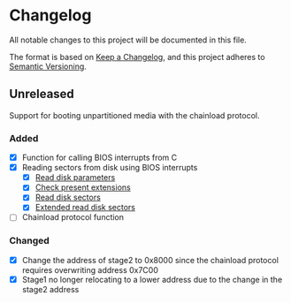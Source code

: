 # Changelog
All notable changes to this project will be documented in this file.

The format is based on [Keep a Changelog](https://keepachangelog.com/en/1.0.0/), and this project adheres to [Semantic Versioning](https://semver.org/spec/v2.0.0.html).

## Unreleased
Support for booting unpartitioned media with the chainload protocol.

### Added
- [X] Function for calling BIOS interrupts from C
- [X] Reading sectors from disk using BIOS interrupts
    - [X] [Read disk parameters](https://stanislavs.org/helppc/int_13-8.html)
    - [X] [Check present extensions](https://en.wikipedia.org/wiki/INT_13H#INT_13h_AH=41h:_Check_Extensions_Present)
    - [X] [Read disk sectors](https://stanislavs.org/helppc/int_13-2.html)
    - [X] [Extended read disk sectors](https://en.wikipedia.org/wiki/INT_13H#INT_13h_AH=42h:_Extended_Read_Sectors_From_Drive)
- [ ] Chainload protocol function

### Changed
- [X] Change the address of stage2 to 0x8000 since the chainload protocol requires overwriting address 0x7C00
- [X] Stage1 no longer relocating to a lower address due to the change in the stage2 address
